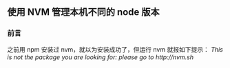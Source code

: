 ## 使用 NVM 管理本机不同的 node 版本

### 前言
之前用 npm 安装过 nvm，就以为安装成功了，但运行 nvm 就报如下提示： _This is not the package you are looking for: please go to http://nvm.sh_


